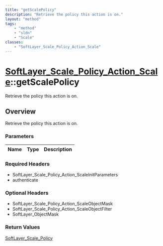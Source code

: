 ```yaml
---
title: "getScalePolicy"
description: "Retrieve the policy this action is on."
layout: "method"
tags:
    - "method"
    - "sldn"
    - "Scale"
classes:
    - "SoftLayer_Scale_Policy_Action_Scale"
---
```

# [SoftLayer_Scale_Policy_Action_Scale](/reference/services/SoftLayer_Scale_Policy_Action_Scale)::getScalePolicy

Retrieve the policy this action is on.


## Overview 
Retrieve the policy this action is on.

### Parameters 
|Name | Type | Description |
| --- | --- | --- |


### Required Headers
* SoftLayer_Scale_Policy_Action_ScaleInitParameters
* authenticate

### Optional Headers
* SoftLayer_Scale_Policy_Action_ScaleObjectMask
* SoftLayer_Scale_Policy_Action_ScaleObjectFilter
* SoftLayer_ObjectMask

### Return Values
<a href='/reference/datatypes/SoftLayer_Scale_Policy'>SoftLayer_Scale_Policy </a>

